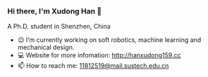 ### Hi there, I'm Xudong Han 👋
A Ph.D. student in Shenzhen, China

- 😉 I’m currently working on soft robotics, machine learning and mechanical design.
- 💻 Website for more infomation: http://hanxudong159.cc
- 📫 How to reach me: 11812519@mail.sustech.edu.cn
